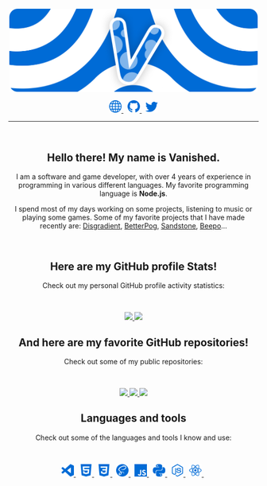 <p align="center">
    <a href="https://vanished.rocks/">
        <img src="./assets/banners/VanishedBanner.png/" width="500px" />
    </a>
</p>
<p align="center">
    <a href="https://vanished.rocks/">
        <img src="./assets/icons/other/link-solid.svg/" width="25px" />
    </a>
    &nbsp;
    <a href="https://github.com/vanishedvan/">
        <img src="./assets/icons/other/github-solid.svg/" width="25px" />
    </a>
    &nbsp;
    <a href="https://twitter.com/vanishedvan/">
        <img src="./assets/icons/other/twitter-solid.svg/" width="25px" />
    </a>
</p>

<hr />
&nbsp;

<h2 align="center">
    Hello there! My name is <strong>Vanished</strong>.
</h2>
<p align="center">
    I am a software and game developer, with over 4 years of experience in programming in various different languages. My favorite programming language is <strong>Node.js</strong>.
</p>
<p align="center">
    I spend most of my days working on some projects, listening to music or playing some games. Some of my favorite projects that I have made recently are:
    <a href="https://disgradient.vanished.rocks/">Disgradient</a>,
    <a href="https://betterpog.vanished.rocks/">BetterPog</a>,
    <a href="https://discord.gg/6cfBkPB96t">Sandstone</a>,
    <a href="https://discord.gg/CqMfhXS2">Beepo</a>...
</p>

&nbsp;

<h2 align="center">
    Here are my GitHub profile <strong>Stats</strong>!
</h2>
<p align="center">
    Check out my personal GitHub profile activity statistics:
</p>

&nbsp;

<p align="center">
    <a href="https://github.com/vanishedvan/">
        <img src="https://github-readme-stats.vercel.app/api?username=vanishedvan&hide=issues,prs&count_private=true&show_owner=true&show_icons=true&bg_color=0d1117&title_color=ffffff&text_color=ffffff&icon_color=006bd6&hide_border=true/" />
    </a>
    <a href="https://github.com/vanishedvan/">
        <img src="https://github-readme-stats.vercel.app/api/top-langs/?username=vanishedvan&layout=compact&card_width=445&bg_color=0d1117&title_color=ffffff&text_color=ffffff&icon_color=006bd6&hide_border=true/" />
    </a>
</p>

<h2 align="center">
    And here are my favorite GitHub <strong>repositories</strong>!
</h2>
<p align="center">
    Check out some of my public repositories:
</p>

&nbsp;

<p align="center">
    <a href="https://github.com/vanishedvan/aseprite-rich-presence/">
        <img src="https://github-readme-stats.vercel.app/api/pin/?username=vanishedvan&repo=aseprite-rich-presence&bg_color=0d1117&title_color=58a6ff&text_color=8b949e&icon_color=8b949e&hide_border=true/" />
    </a>
    <a href="https://github.com/vanishedvan/random-value-generator/">
        <img src="https://github-readme-stats.vercel.app/api/pin/?username=vanishedvan&repo=random-value-generator&bg_color=0d1117&title_color=58a6ff&text_color=8b949e&icon_color=8b949e&hide_border=true/" />
    </a>
    <a href="https://github.com/vanishedvan/lumberjack/">
        <img src="https://github-readme-stats.vercel.app/api/pin/?username=vanishedvan&repo=lumberjack&bg_color=0d1117&title_color=58a6ff&text_color=8b949e&icon_color=8b949e&hide_border=true/" />
    </a>
</p>

<h2 align="center">
    Languages and tools
</h2>
<p align="center">
    Check out some of the languages and tools I know and use:
</p>

&nbsp;

<p align="center">
    <a href="https://code.visualstudio.com/">
        <img src="./assets/icons/tools/visualstudiocode.svg/" width="25px" />
    </a>
    &nbsp;
    <a href="https://en.wikipedia.org/wiki/HTML5/">
        <img src="./assets/icons/languages/html5.svg/" width="25px" />
    </a>
    &nbsp;
    <a href="https://en.wikipedia.org/wiki/CSS/">
        <img src="./assets/icons/languages/css3.svg/" width="25px" />
    </a>
    &nbsp;
    <a href="https://www.sass-lang.com/">
        <img src="./assets/icons/languages/sass.svg/" width="25px" />
    </a>
    &nbsp;
    <a href="https://www.javascript.com/">
        <img src="./assets/icons/languages/javascript.svg/" width="25px" />
    </a>
    &nbsp;
    <a href="https://www.python.org/">
        <img src="./assets/icons/languages/python.svg/" width="25px" />
    </a>
    &nbsp;
    <a href="https://www.nodejs.org/">
        <img src="./assets/icons/languages/nodejs.svg/" width="25px" />
    </a>
    &nbsp;
    <a href="https://www.reactjs.org/">
        <img src="./assets/icons/languages/react.svg/" width="25px" />
    </a>
    &nbsp;
</p>

&nbsp;
